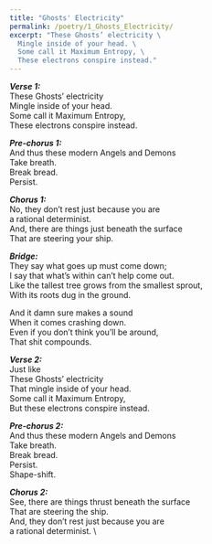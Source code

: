 ```yaml
---
title: "Ghosts' Electricity"
permalink: /poetry/1_Ghosts_Electricity/
excerpt: "These Ghosts’ electricity \
  Mingle inside of your head. \
  Some call it Maximum Entropy, \
  These electrons conspire instead."
---
```


***Verse 1:*** \
  These Ghosts’ electricity \
  Mingle inside of your head. \
  Some call it Maximum Entropy, \
  These electrons conspire instead.

***Pre-chorus 1:*** \
  And thus these modern Angels and Demons \
  Take breath. \
  Break bread. \
  Persist.

***Chorus 1:*** \
  No, they don’t rest just because you are \
  a rational determinist. \
  And, there are things just beneath the surface \
  That are steering your ship.

***Bridge:*** \
  They say what goes up must come down; \
  I say that what’s within can’t help come out. \
  Like the tallest tree grows from the smallest sprout, \
  With its roots dug in the ground.

  And it damn sure makes a sound \
  When it comes crashing down. \
  Even if you don’t think you’ll be around, \
  That shit compounds.

***Verse 2:*** \
  Just like \
  These Ghosts’ electricity \
  That mingle inside of your head. \
  Some call it Maximum Entropy, \
  But these electrons conspire instead.

***Pre-chorus 2:*** \
  And thus these modern Angels and Demons \
  Take breath. \
  Break bread. \
  Persist. \
  Shape-shift.

***Chorus 2:*** \
  See, there are things thrust beneath the surface \
  That are steering the ship. \
  And, they don’t rest just because you are \
  a rational determinist. \
